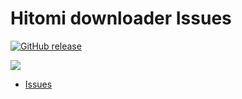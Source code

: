 ﻿# Hitomi downloader Issues
[![GitHub release](https://img.shields.io/github/release/KurtBestor/Hitomi-Downloader-issues.svg)](https://github.com/KurtBestor/Hitomi-Downloader-issues/releases/latest)

<img src="imgs/main_large.ico"/>

- [Issues](https://github.com/KurtBestor/Hitomi-Downloader-issues/issues)